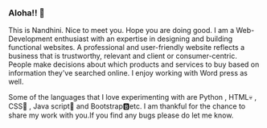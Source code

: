 ### Aloha!! 👋
This is Nandhini. Nice to meet you. Hope you are doing good. I am a Web-Development enthusiast with an expertise in designing and building  functional websites. A professional and user-friendly website reflects a business that is trustworthy, relevant and client or consumer-centric. People make decisions about which products and services to buy based on information they've searched  online. I enjoy working with Word press as well. 

Some of the languages that I love experimenting with are Python , HTML💀 , CSS🎨 , Java script🧠  and Bootstrap🅱️etc. I am thankful for the chance to share my work with you.If you find any bugs please do let me know.
<!--
**Nandhini-Webd/Nandhini-Webd** is a ✨ _special_ ✨ repository because its `README.md` (this file) appears on your GitHub profile.

Here are some ideas to get you started:

- 🔭 I’m currently working on ...
- 🌱 I’m currently learning ...
- 👯 I’m looking to collaborate on ...
- 🤔 I’m looking for help with ...
- 💬 Ask me about ...
- 📫 How to reach me: ...
- 😄 Pronouns: ...
- ⚡ Fun fact: ...
-->
